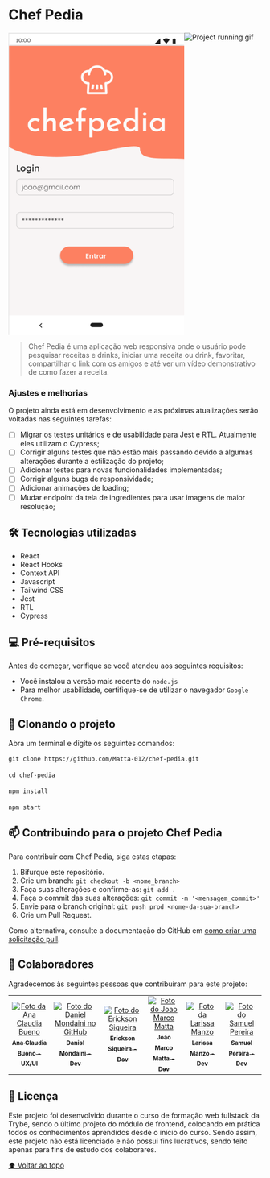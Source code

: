 # Chef Pedia

<div style="width: 1024px">
  <div style="display: flex">
    <img src="https://github.com/Matta-012/chef-pedia/blob/main/src/images/login.png" alt="Login page" width="350" height="600px">
    <img src="https://github.com/Matta-012/chef-pedia/blob/main/src/images/gif-meals-2.gif" alt="Project running gif" width="350" height="600px">
  </div>
</div>

> Chef Pedia é uma aplicação web responsiva onde o usuário pode pesquisar receitas e drinks, iniciar uma receita ou drink, favoritar, compartilhar o link com os amigos e até ver um vídeo demonstrativo de como fazer a receita.

### Ajustes e melhorias

O projeto ainda está em desenvolvimento e as próximas atualizações serão voltadas nas seguintes tarefas:

- [ ] Migrar os testes unitários e de usabilidade para Jest e RTL. Atualmente eles utilizam o Cypress;
- [ ] Corrigir alguns testes que não estão mais passando devido a algumas alterações durante a estilização do projeto;
- [ ] Adicionar testes para novas funcionalidades implementadas;
- [ ] Corrigir alguns bugs de responsividade;
- [ ] Adicionar animações de loading;
- [ ] Mudar endpoint da tela de ingredientes para usar imagens de maior resolução;

## 🛠️ Tecnologias utilizadas

* React
* React Hooks
* Context API
* Javascript
* Tailwind CSS
* Jest
* RTL
* Cypress

## 💻 Pré-requisitos

Antes de começar, verifique se você atendeu aos seguintes requisitos:

* Você instalou a versão mais recente do `node.js`
* Para melhor usabilidade, certifique-se de utilizar o navegador `Google Chrome`.

## 🚀 Clonando o projeto
Abra um terminal e digite os seguintes comandos:
```
git clone https://github.com/Matta-012/chef-pedia.git

cd chef-pedia

npm install

npm start
```

## 📫 Contribuindo para o projeto Chef Pedia

Para contribuir com Chef Pedia, siga estas etapas:

1. Bifurque este repositório.
2. Crie um branch: `git checkout -b <nome_branch>`
3. Faça suas alterações e confirme-as: `git add .`
4. Faça o commit das suas alterações: `git commit -m '<mensagem_commit>'`
5. Envie para o branch original: `git push prod <nome-da-sua-branch>`
6. Crie um Pull Request.

Como alternativa, consulte a documentação do GitHub em [como criar uma solicitação pull](https://help.github.com/en/github/collaborating-with-issues-and-pull-requests/creating-a-pull-request).

## 🤝 Colaboradores

Agradecemos às seguintes pessoas que contribuíram para este projeto:

<table>
  <tr>
    <td align="center">
      <a href="https://www.linkedin.com/in/anaclbueno/" target="_blank">
        <img src="https://media-exp1.licdn.com/dms/image/C4D03AQFAtVbQwE8L8Q/profile-displayphoto-shrink_800_800/0/1637674715714?e=1648080000&v=beta&t=SQU96m0vPCYuwzBuqoBSfqAkcBSqaqJzELnANXYji-s" width="100px;" alt="Foto da Ana Claudia Bueno"/><br>
        <sub>
          <b>Ana Claudia Bueno - UX/UI</b>
        </sub>
      </a>
    </td>
    <td align="center">
      <a href="https://github.com/DanMondaini" target="_blank">
        <img src="https://ca.slack-edge.com/TMDDFEPFU-U028A6P8BCY-97852d1481c7-512" width="100px;" alt="Foto do Daniel Mondaini no GitHub"/><br>
        <sub>
          <b>Daniel Mondaini - Dev</b>
        </sub>
      </a>
    </td>
    <td align="center">
      <a href="https://github.com/EricksonSiqueira" target="_blank">
        <img src="https://ca.slack-edge.com/TMDDFEPFU-U027SMW8T9A-7259f4b9fb0c-512" width="100px;" alt="Foto do Erickson Siqueira"/><br>
        <sub>
          <b>Erickson Siqueira - Dev</b>
        </sub>
      </a>
    </td>
    <td align="center">
      <a href="https://github.com/Matta-012" target="_blank">
        <img src="https://ca.slack-edge.com/TMDDFEPFU-U027HF5MAVB-f953bab6a9e3-512" width="100px;" alt="Foto do Joao Marco Matta"/><br>
        <sub>
          <b>João Marco Matta - Dev</b>
        </sub>
      </a>
    </td>
    <td align="center">
      <a href="https://github.com/larymanzo" target="_blank">
        <img src="https://ca.slack-edge.com/TMDDFEPFU-U020S8GSYMS-aa712df67f73-512" width="100px;" alt="Foto da Larissa Manzo"/><br>
        <sub>
          <b>Larissa Manzo - Dev</b>
        </sub>
      </a>
    </td>
    <td align="center">
      <a href="https://github.com/SP-Sam" target="_blank">
        <img src="https://ca.slack-edge.com/TMDDFEPFU-U027DP6HYAJ-a7cad8173cdf-512" width="100px;" alt="Foto do Samuel Pereira"/><br>
        <sub>
          <b>Samuel Pereira - Dev</b>
        </sub>
      </a>
    </td>
  </tr>
</table>

## 📝 Licença

Este projeto foi desenvolvido durante o curso de formação web fullstack da Trybe, sendo o último projeto do módulo de frontend, colocando em prática todos os conhecimentos aprendidos desde o início do curso. Sendo assim, este projeto não está licenciado e não possui fins lucrativos, sendo feito apenas para fins de estudo dos colaborares.

[⬆ Voltar ao topo](https://github.com/Matta-012/chef-pedia/edit/main/README.md)<br>
